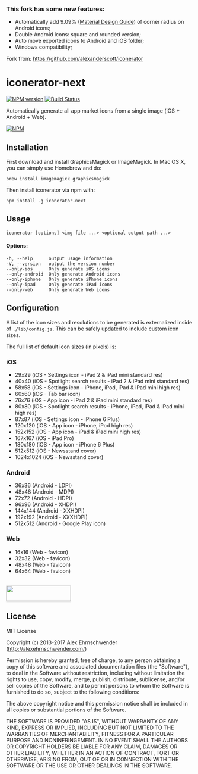 ### This fork has some new features:
- Automatically add 9.09% ([Material Design Guide](https://material.io/design/platform-guidance/android-icons.html#keyline-shapes)) of corner radius on Android icons;
- Double Android icons: square and rounded version;
- Auto move exported icons to Android and iOS folder;
- Windows compatibility;

Fork from: https://github.com/alexanderscott/iconerator

iconerator-next
=========
[![NPM version](https://badge.fury.io/js/iconerator-next.svg)](http://badge.fury.io/js/iconerator-next)
[![Build Status](https://secure.travis-ci.org/alexanderscott/iconerator-next.png)](http://travis-ci.org/alexanderscott/iconerator-next)

Automatically generate all app market icons from a single image (iOS + Android + Web).

[![NPM](https://nodei.co/npm/iconerator-next.png?downloads=true)](https://nodei.co/npm/iconerator-next/)


## Installation
First download and install GraphicsMagick or ImageMagick. In Mac OS X, you can simply use Homebrew and do:

`brew install imagemagick graphicsmagick`


Then install iconerator via npm with:

`npm install -g iconerator-next`


## Usage
`iconerator [options] <img file ...> <optional output path ...>`


  
#### Options:

    -h, --help      output usage information
    -V, --version   output the version number
    --only-ios      Only generate iOS icons
    --only-android  Only generate Android icons
    --only-iphone   Only generate iPhone icons
    --only-ipad     Only generate iPad icons
    --only-web      Only generate Web icons
    
    
## Configuration
A list of the icon sizes and resolutions to be generated is externalized inside of `./lib/config.js`.  This can be safely updated to include custom icon sizes.

The full list of default icon sizes (in pixels) is:

### iOS
*  29x29 (iOS - Settings icon - iPad 2 & iPad mini standard res)
*  40x40 (iOS - Spotlight search results - iPad 2 & iPad mini standard res)
*  58x58 (iOS - Settings icon - iPhone, iPod, iPad & iPad mini high res)
*  60x60 (iOS - Tab bar icon)
*  76x76 (iOS - App icon - iPad 2 & iPad mini standard res)
*  80x80 (iOS - Spotlight search results - iPhone, iPod, iPad & iPad mini high res)
*  87x87 (iOS - Settings icon - iPhone 6 Plus)
*  120x120 (iOS - App icon - iPhone, iPod high res)
*  152x152 (iOS - App icon - iPad & iPad mini high res)
*  167x167 (iOS - iPad Pro)
*  180x180 (iOS - App icon - iPhone 6 Plus)
*  512x512 (iOS - Newsstand cover)
*  1024x1024 (iOS - Newsstand cover)

### Android
*  36x36 (Android - LDPI)
*  48x48 (Android - MDPI)
*  72x72 (Android - HDPI)
*  96x96 (Android - XHDPI)
*  144x144 (Android - XXHDPI)
*  192x192 (Android - XXXHDPI)
*  512x512 (Android - Google Play icon)
    

### Web
* 16x16 (Web - favicon)
* 32x32 (Web - favicon)
* 48x48 (Web - favicon)
* 64x64 (Web - favicon)

<br/>
<a href="https://www.buymeacoffee.com/mayconmesquita"><img src="https://www.buymeacoffee.com/assets/img/custom_images/orange_img.png" style="height: 41px !important;width: 174px !important;box-shadow: 0px 3px 2px 0px rgba(190, 190, 190, 0.5) !important;-webkit-box-shadow: 0px 3px 2px 0px rgba(190, 190, 190, 0.5) !important;"  target="_blank"></a>

## License

MIT License

Copyright (c) 2013-2017 Alex Ehrnschwender (http://alexehrnschwender.com/)

Permission is hereby granted, free of charge, to any person obtaining
a copy of this software and associated documentation files (the
"Software"), to deal in the Software without restriction, including
without limitation the rights to use, copy, modify, merge, publish,
distribute, sublicense, and/or sell copies of the Software, and to
permit persons to whom the Software is furnished to do so, subject to
the following conditions:

The above copyright notice and this permission notice shall be
included in all copies or substantial portions of the Software.

THE SOFTWARE IS PROVIDED "AS IS", WITHOUT WARRANTY OF ANY KIND,
EXPRESS OR IMPLIED, INCLUDING BUT NOT LIMITED TO THE WARRANTIES OF
MERCHANTABILITY, FITNESS FOR A PARTICULAR PURPOSE AND
NONINFRINGEMENT. IN NO EVENT SHALL THE AUTHORS OR COPYRIGHT HOLDERS BE
LIABLE FOR ANY CLAIM, DAMAGES OR OTHER LIABILITY, WHETHER IN AN ACTION
OF CONTRACT, TORT OR OTHERWISE, ARISING FROM, OUT OF OR IN CONNECTION
WITH THE SOFTWARE OR THE USE OR OTHER DEALINGS IN THE SOFTWARE.